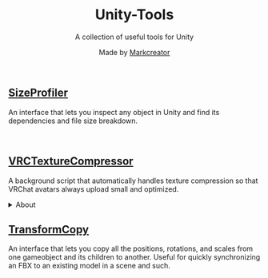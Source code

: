 <div align="center">
  <h1>
      Unity-Tools
  </h1>
  <p>
     A collection of useful tools for Unity
  </p>
  <p>
     Made by <a href="https://markcreator.net/">Markcreator</a>
  </p>
  
  <br />
</div>

## [SizeProfiler](https://github.com/Markcreator/SizeProfiler/releases)

An interface that lets you inspect any object in Unity and find its dependencies and file size breakdown.

<br />

## [VRCTextureCompressor](https://github.com/Markcreator/VRCTextureCompressor/releases)

A background script that automatically handles texture compression so that VRChat avatars always upload small and optimized.
 
<details>
  <summary>About</summary>
  
> Often VRChat users forget to optimize and compress their avatar textures because it is an easy thing to overlook. It also can be tedious to apply all the correct settings to all textures manually.
>
> This script automatically detects when you are about to upload an avatar and which avatar you are about to upload. It then automatically finds all the textures that avatar uses and compresses them so that your avatar uploads small and optimized.
>
> It also means that avatar creators can include this script in their avatar packages if they want to guarantee that people can never forget to optimize their textures before uploading. (You can also set your textures to not use crunch compression by default, which speeds up your package import time by a lot!)
  
</details>

## [TransformCopy](https://github.com/Markcreator/Unity-Tools/blob/main/Scripts/TransformCopy/)

An interface that lets you copy all the positions, rotations, and scales from one gameobject and its children to another.
Useful for quickly synchronizing an FBX to an existing model in a scene and such.
